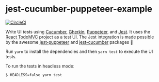 # jest-cucumber-puppeteer-example

[![CircleCI](https://circleci.com/gh/spirosikmd/jest-cucumber-puppeteer-example.svg?style=svg)](https://circleci.com/gh/spirosikmd/jest-cucumber-puppeteer-example)

Write UI tests using [Cucumber](https://github.com/cucumber/cucumber), [Gherkin](https://github.com/cucumber/cucumber/wiki/Gherkin), [Puppeteer](https://github.com/GoogleChrome/puppeteer), and [Jest](https://facebook.github.io/jest/). It uses the [React TodoMVC](http://todomvc.com/examples/react/#/) project as a test UI. The Jest integration is made possible by the awesome [jest-puppeteer](https://github.com/smooth-code/jest-puppeteer) and [jest-cucumber](https://github.com/bencompton/jest-cucumber) packages 🙌

Run `yarn` to install the dependencies and then `yarn test` to execute the UI tests.

To run the tests in headless mode:

```
$ HEADLESS=false yarn test
```
